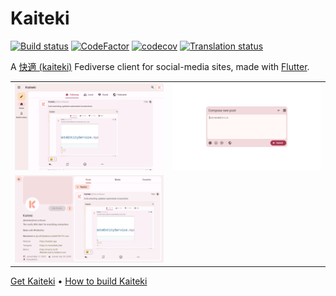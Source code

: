 # Kaiteki

[![Build status](https://img.shields.io/github/actions/workflow/status/Kaiteki-Fedi/Kaiteki/ci.yml?branch=master)](https://github.com/Kaiteki-Fedi/Kaiteki/actions/workflows/ci.yml)
[![CodeFactor](https://www.codefactor.io/repository/github/kaiteki-fedi/kaiteki/badge)](https://www.codefactor.io/repository/github/kaiteki-fedi/kaiteki)
[![codecov](https://codecov.io/gh/Kaiteki-Fedi/Kaiteki/branch/master/graph/badge.svg?token=AFWBGW0XE4)](https://codecov.io/gh/Kaiteki-Fedi/Kaiteki)
[![Translation status](https://hosted.weblate.org/widgets/kaiteki/-/kaiteki/svg-badge.svg)](https://hosted.weblate.org/engage/kaiteki/)

A [快適 (kaiteki)](http://takoboto.jp/?w=1200120) Fediverse client for social-media sites, made
with [Flutter](https://flutter.dev/).

<table>
    <tr>
        <td><img src="/fastlane/metadata/android/en-US/images/sevenInchScreenshots/0.png" alt="Screenshot"></td>
        <td><img src="/fastlane/metadata/android/en-US/images/sevenInchScreenshots/1.png" alt="Screenshot"></td>    
    </tr>
    <tr>
        <td><img src="/fastlane/metadata/android/en-US/images/sevenInchScreenshots/2.png" alt="Screenshot"></td>
    </tr>
</table>

[Get Kaiteki](https://kaiteki.app/get/) &bull; [How to build Kaiteki](/BUILDING.md)
